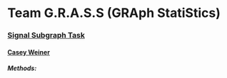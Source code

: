 # Team G.R.A.S.S (GRAph StatiStics)  
### [Signal Subgraph Task](https://arxiv.org/abs/1801.07683v1)
#### [Casey Weiner](https://github.com/caseypw)
##### Methods:
